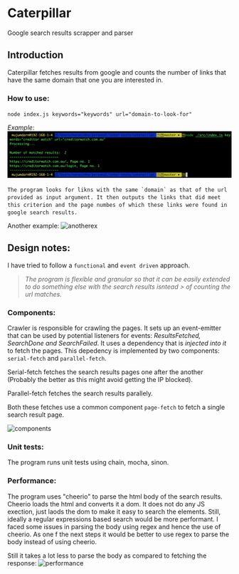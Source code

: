 # Caterpillar
Google search results scrapper and parser

## Introduction
Caterpillar fetches results from google and counts the number of links that have the same domain that one you are interested in.
### How to use:
`node index.js keywords="keywords" url="domain-to-look-for"`

_Example_:
![use](https://raw.githubusercontent.com/nmjmdr/caterpillar/master/screenshots/creditor_watch_use.png)

```The program looks for likns with the same `domain` as that of the url provided as input argument. It then outputs the links that did meet this criterion and the page numbes of which these links were found in google search results.```

Another example:
![anotherex](https://raw.githubusercontent.com/nmjmdr/caterpillar/master/screenshots/use_and_example_with_page_no.png)

## Design notes:
I have tried to follow a `functional` and `event driven` approach. 
>_The program is flexible and granular so that it can be easily extended to do something else with the search results isntead > of counting the url matches._


### Components:

Crawler is responsible for crawling the pages. It sets up an event-emitter that can be used by potential listeners for events: _ResultsFetched, SearchDone and SearchFailed_.
It uses a dependency that is _injected into it_ to fetch the pages. This depedency is implemented by two components: `serial-fetch` and `parallel-fetch`.

Serial-fetch fetches the search results pages one after the another (Probably the better as this might avoid getting the IP blocked).

Parallel-fetch fetches the search results parallely.

Both these fetches use a common component `page-fetch` to fetch a single search result page.

![components](https://raw.githubusercontent.com/nmjmdr/caterpillar/master/screenshots/Components.png)


### Unit tests:
The program runs unit tests using chain, mocha, sinon.

### Performance:
The program uses "cheerio" to parse the html body of the search results. Cheerio loads the html and converts it a dom. It does not do any JS exection, just laods the dom to make it easy to search the elements. Still, ideally a regular expressions based search would be more performant. I faced some issues in parsing the body using regex and hence the use of cheerio. As one f the next steps it would be better to use regex to parse the body instead of using cheerio.

Still it takes a lot less to parse the body as compared to fetching the response:
![performance](https://github.com/nmjmdr/caterpillar/blob/master/screenshots/performance.png)


